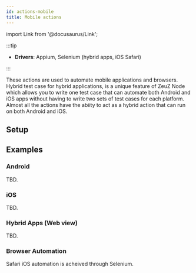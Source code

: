 ```yaml
---
id: actions-mobile
title: Mobile actions
---
```


import Link from '@docusaurus/Link';

:::tip

- **Drivers**: Appium, Selenium (hybrid apps, iOS Safari)

:::

These actions are used to automate mobile applications and browsers.
Hybrid test case for hybrid applications, is a unique feature of ZeuZ
Node which allows you to write one test case that can automate both
Android and iOS apps without having to write two sets of test cases
for each platform. Almost all the actions have the abiity to act as a
hybrid action that can run on both Android and iOS.

## Setup

## Examples

### Android

TBD.

### iOS

TBD.

### Hybrid Apps (Web view)

TBD.

### Browser Automation

<Link to="/docs/actions-web#ios-safari">Safari iOS</Link> automation is acheived through Selenium.
